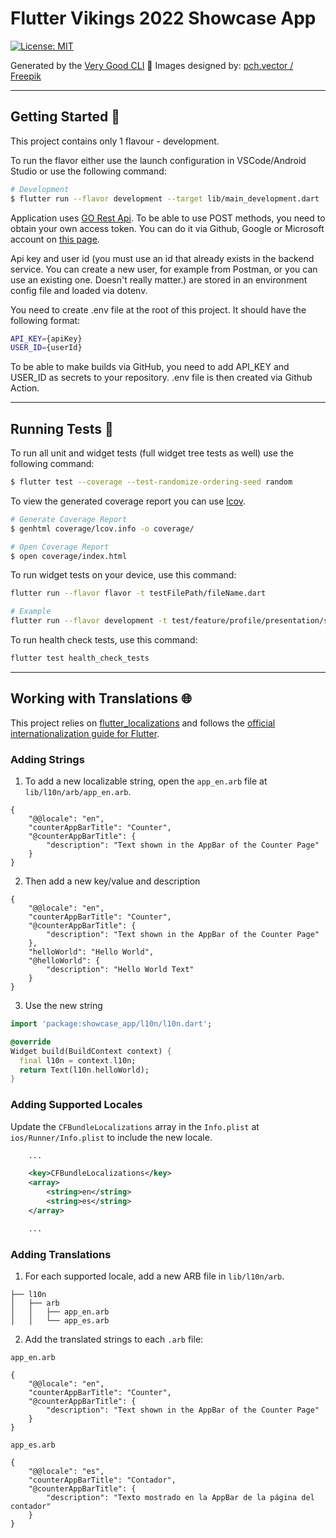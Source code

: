 # Flutter Vikings 2022 Showcase App

[![License: MIT][license_badge]][license_link]

Generated by the [Very Good CLI][very_good_cli_link] 🤖
Images designed by: [pch.vector / Freepik][vector_images_link]

---

## Getting Started 🚀

This project contains only 1 flavour - development.

To run the flavor either use the launch configuration in VSCode/Android Studio or use the following command:

```sh
# Development
$ flutter run --flavor development --target lib/main_development.dart
```

Application uses [GO Rest Api][go_rest_api_link]. To be able to use POST methods, you need to
obtain your own access token. You can do it via Github, Google or Microsoft account on [this
page][go_rest_login_link].

Api key and user id (you must use an id that already exists in the backend service. You can
create a new user, for example from Postman, or you can use an existing one. Doesn't really matter.)
are stored in an environment config file and loaded via dotenv.

You need to create .env file at the root of this project. It should have the following format:

```sh
API_KEY={apiKey}
USER_ID={userId}
```

To be able to make builds via GitHub, you need to add API_KEY and USER_ID as secrets to your
repository. .env file is then created via Github Action.

---

## Running Tests 🧪

To run all unit and widget tests (full widget tree tests as well) use the following command:

```sh
$ flutter test --coverage --test-randomize-ordering-seed random
```

To view the generated coverage report you can use [lcov](https://github.com/linux-test-project/lcov).

```sh
# Generate Coverage Report
$ genhtml coverage/lcov.info -o coverage/

# Open Coverage Report
$ open coverage/index.html
```


To run widget tests on your device, use this command:
```sh
flutter run --flavor flavor -t testFilePath/fileName.dart

# Example
flutter run --flavor development -t test/feature/profile/presentation/screen/profile_screen_test.dart
```

To run health check tests, use this command:
```sh
flutter test health_check_tests
```
---


## Working with Translations 🌐

This project relies on [flutter_localizations][flutter_localizations_link] and follows the [official internationalization guide for Flutter][internationalization_link].

### Adding Strings

1. To add a new localizable string, open the `app_en.arb` file at `lib/l10n/arb/app_en.arb`.

```arb
{
    "@@locale": "en",
    "counterAppBarTitle": "Counter",
    "@counterAppBarTitle": {
        "description": "Text shown in the AppBar of the Counter Page"
    }
}
```

2. Then add a new key/value and description

```arb
{
    "@@locale": "en",
    "counterAppBarTitle": "Counter",
    "@counterAppBarTitle": {
        "description": "Text shown in the AppBar of the Counter Page"
    },
    "helloWorld": "Hello World",
    "@helloWorld": {
        "description": "Hello World Text"
    }
}
```

3. Use the new string

```dart
import 'package:showcase_app/l10n/l10n.dart';

@override
Widget build(BuildContext context) {
  final l10n = context.l10n;
  return Text(l10n.helloWorld);
}
```

### Adding Supported Locales

Update the `CFBundleLocalizations` array in the `Info.plist` at `ios/Runner/Info.plist` to include the new locale.

```xml
    ...

    <key>CFBundleLocalizations</key>
	<array>
		<string>en</string>
		<string>es</string>
	</array>

    ...
```

### Adding Translations

1. For each supported locale, add a new ARB file in `lib/l10n/arb`.

```
├── l10n
│   ├── arb
│   │   ├── app_en.arb
│   │   └── app_es.arb
```

2. Add the translated strings to each `.arb` file:

`app_en.arb`

```arb
{
    "@@locale": "en",
    "counterAppBarTitle": "Counter",
    "@counterAppBarTitle": {
        "description": "Text shown in the AppBar of the Counter Page"
    }
}
```

`app_es.arb`

```arb
{
    "@@locale": "es",
    "counterAppBarTitle": "Contador",
    "@counterAppBarTitle": {
        "description": "Texto mostrado en la AppBar de la página del contador"
    }
}
```


[flutter_localizations_link]: https://api.flutter.dev/flutter/flutter_localizations/flutter_localizations-library.html
[internationalization_link]: https://flutter.dev/docs/development/accessibility-and-localization/internationalization
[license_badge]: https://img.shields.io/badge/license-MIT-blue.svg
[license_link]: https://opensource.org/licenses/MIT
[very_good_cli_link]: https://github.com/VeryGoodOpenSource/very_good_cli
[go_rest_api_link]: https://gorest.co.in
[go_rest_login_link]: https://gorest.co.in/consumer/login
[vector_images_link]: http://www.freepik.com
